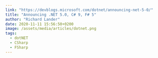 ```yaml
---
link: "https://devblogs.microsoft.com/dotnet/announcing-net-5-0/"
title: "Announcing .NET 5.0, C# 9, F# 5"
author: "Richard Lander"
date: 2020-11-11 15:56:50+0200
image: /assets/media/articles/dotnet.png
tags:
  - dotNET
  - CSharp
  - FSharp
---
```

